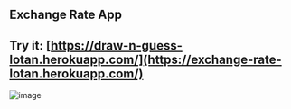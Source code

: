 ## Exchange Rate App
## Try it: [https://draw-n-guess-lotan.herokuapp.com/](https://exchange-rate-lotan.herokuapp.com/)
![image](https://user-images.githubusercontent.com/95045934/170447438-f0ca61ae-a6f8-4cdd-a54b-a89d8d1a09ab.png)


